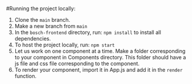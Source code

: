 #Running the project locally:

1. Clone the `main` branch.
2. Make a new branch from `main`
3. In the `bosch-frontend` directory, run:
   `npm install` to install all dependencies.
4. To host the project locally, run: `npm start` 
5. Let us work on one component at a time. Make a folder corresponding to your component in Components directory.
This folder should have a js file and css file corresponding to the component.
6. To render your component, import it in App.js and add it in the `render` function.